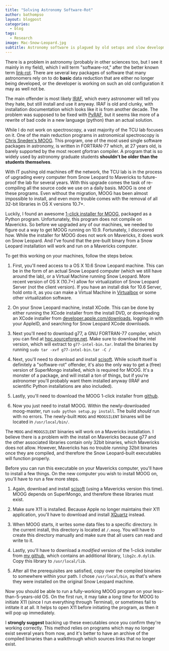 ```yaml
---
title: "Solving Astronomy Software-Rot"
author: bathompso
layout: blogpost
categories:
  - blog
tags:
  - Research
image: Mac-Snow-Leopard.jpg
subtitle: Astronomy software is plagued by old setups and slow development. I succeed against this obstacle.
---
```


There is a problem in astronomy (probably in other sciences too, but I see it mainly in my field), which I will term "software-rot," after the better known term [link-rot](http://en.wikipedia.org/wiki/Link_rot). There are several key packages of software that many astronomers rely on to do **basic** data reduction that are either no longer being developed, or the developer is working on such an old configuration it may as well not be.

The main offender is most likely [IRAF](http://iraf.net), which every astronomer will tell you they hate, but still install and use it anyway. IRAF is old and clunky, with installation documentation which looks like it is from another decade. The problem was supposed to be fixed with [PyRAF](http://www.stsci.edu/institute/software_hardware/pyraf), but it seems like more of a rewrite of bad code in a new language (python) than an actual solution.

While I do not work on spectroscopy, a vast majority of the TCU lab focuses on it. One of the main reduction programs in astronomical spectroscopy is [Chris Sneden's MOOG](http://www.as.utexas.edu/~chris/moog.html). This program, one of the most used single software packages in astronomy, is written in FORTRAN-77 which, at 27 years old, is barely supported by the most recent gfortran compiler. A program that is so widely used by astronomy graduate students **shouldn't be older than the students themselves**.

With IT pushing old machines off the network, the TCU lab is in the process of upgrading every computer from Snow Leopard to Mavericks to future-proof the lab for several years. With this upgrade comes the task of re-compiling all the source code we use on a daily basis. MOOG is one of these programs. Even without the migration, MOOG has been almost impossible to install, and even more trouble comes with the removal of all 32-bit libraries in OS X versions 10.7+.

Luckily, I found an awesome [1-click installer for MOOG](https://github.com/andycasey/moog), packaged as a Python program. Unfortunately, this program does not compile on Mavericks. So before we upgraded any of our machines, we needed to figure out a way to get MOOG running on 10.9. Fortunately, I discovered how. While the installer for MOOG does not work on Mavericks, it does work on Snow Leopard. And I've found that the pre-built binary from a Snow Leopard installation will work and run on a Mavericks computer.

To get this working on your machines, follow the steps below.

1. First, you'll need access to a OS X 10.6 Snow Leopard machine. This can be in the form of an actual Snow Leopard computer (which we still have around the lab), or a Virtual Machine running Snow Leopard. More recent version of OS X (10.7+) allow for virtualization of Snow Leopard Server (not the client version). If you have an install disk for 10.6 Server, hold onto it, as you can make a Virtual Machine in [Virtualbox](https://www.virtualbox.org) or some other virtualization software.

2. On your Snow Leopard machine, install XCode. This can be done by either running the XCode installer from the install DVD, or downloading an XCode installer from [developer.apple.com/downloads](http://developer.apple.com/downloads), logging in with your AppleID, and searching for Snow Leopard XCode downloads.

3. Next you'll need to download g77, a GNU FORTRAN-77 compiler, which you can find at [hpc.sourceforge.net](http://hpc.sourceforge.net). Make sure to download the intel version, which will extract to ``g77-intel-bin.tar``. Install the binaries by running ``sudo tar -xvf g77-intel-bin.tar -C /``

4. Next, you'll need to download and install [scisoft](http://scisoftosx.dyndns.org). While scisoft itself is definitely a "software-rot" offender, it's also the only way to get a (free) version of SuperMongo installed, which is required for MOOG. It's a monster of a package, and will install a ton of things, but if you're astronomer you'll probably want them installed anyway (IRAF and scientific Python installations are also included).

5. Lastly, you'll need to download the MOOG 1-click installer from [github](https://github.com/andycasey/moog).

6. Now you just need to install MOOG. Within the newly-downloaded moog-master, run ``sudo python setup.py install``. The build *should* run with no errors. The newly-built ``MOOG`` and ``MOOGSILENT`` binares will be located in ``/usr/local/bin/``.

The ``MOOG`` and ``MOOGSILENT`` binaries will work on a Mavericks installation. I believe there is a problem with the install on Mavericks because g77 and the other associated libraries contain only 32bit binaries, which Mavericks does not allow. However, Mavericks has no trouble *running* 32bit binaries once they are compiled, and therefore the Snow Leopard-built executables will function properly.

Before you can run this executable on your Mavericks computer, you'll have to install a few things. On the new computer you wish to install MOOG on, you'll have to run a few more steps.

1. Again, download and install [scisoft](http://scisoftosx.dyndns.org) (using a Mavericks version this time). MOOG depends on SuperMongo, and therefore these libraries must exist.

2. Make sure X11 is installed. Because Apple no longer maintains their X11 application, you'll have to download and install [XQuartz](http://xquartz.macosforge.org/landing/) instead.

3. When MOOG starts, it writes some data files to a specific directory. In the current install, this directory is located at ``/.moog``. You will have to create this directory manually and make sure that all users can read and write to it.

4. Lastly, you'll have to download a *modified* version of the 1-click installer from [my github](https://github.com/bathompso/moog), which contains an additional library, ``libg2c.0.dylib``. Copy this library to ``/usr/local/lib``.

5. After all the prerequisites are satisfied, copy over the compiled binaries to somewhere within your path. I chose ``/usr/local/bin``, as that's where they were installed on the original Snow Leopard machine.

Now you should be able to run a fully-working MOOG program on your less-than-5-years-old OS. On the first run, it may take a *long time* for MOOG to initiate X11 (since I run everything through Terminal), or sometimes fail to intitate it at all. It helps to open X11 before initiating the program, as then it will pop up immediately.

I **strongly suggest** backing up these executables once you confirm they're working correctly. This method relies on programs which may no longer exist several years from now, and it's better to have an archive of the compiled binaries than a walkthrough which sources links that no longer exist.
